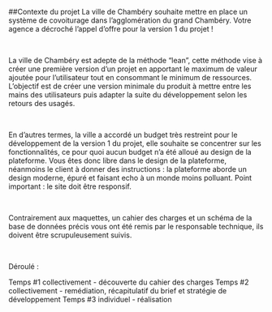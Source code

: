 ##Contexte du projet
La ville de Chambéry souhaite mettre en place un système de covoiturage dans l’agglomération du grand Chambéry. Votre agence a décroché l’appel d’offre pour la version 1 du projet !

​

La ville de Chambéry est adepte de la méthode “lean”, cette méthode vise à créer une première version d’un projet en apportant le maximum de valeur ajoutée pour l’utilisateur tout en consommant le minimum de ressources. L’objectif est de créer une version minimale du produit à mettre entre les mains des utilisateurs puis adapter la suite du développement selon les retours des usagés.

​

En d’autres termes, la ville a accordé un budget très restreint pour le développement de la version 1 du projet, elle souhaite se concentrer sur les fonctionnalités, ce pour quoi aucun budget n’a été alloué au design de la plateforme. Vous êtes donc libre dans le design de la plateforme, néanmoins le client à donner des instructions : la plateforme aborde un design moderne, épuré et faisant echo à un monde moins polluant. Point important : le site doit être responsif.

​

Contrairement aux maquettes, un cahier des charges et un schéma de la base de données précis vous ont été remis par le responsable technique, ils doivent être scrupuleusement suivis.

​

Déroulé :

Temps #1 collectivement - découverte du cahier des charges
Temps #2 collectivement - remédiation, récapitulatif du brief et stratégie de développement
Temps #3 individuel - réalisation